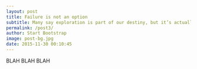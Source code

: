 ```yaml
---
layout: post
title: Failure is not an option
subtitle: Many say exploration is part of our destiny, but it’s actually our duty to future generations.
permalink: /post3/
author: Start Bootstrap
image: post-bg.jpg
date: 2015-11-30 00:10:45
---
```


BLAH BLAH BLAH